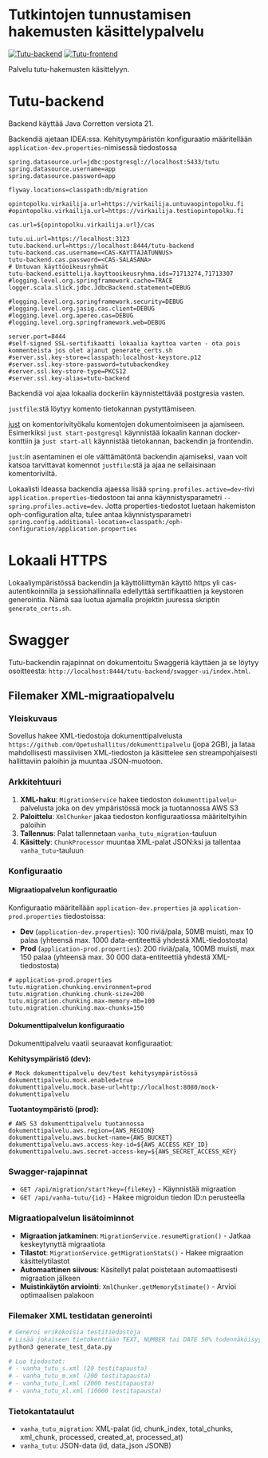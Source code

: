 # Tutkintojen tunnustamisen hakemusten käsittelypalvelu

[![Tutu-backend](https://github.com/Opetushallitus/tutu-kasittely/actions/workflows/build-backend.yml/badge.svg)](https://github.com/Opetushallitus/tutu-kasittely/actions/workflows/build-backend.yml)
[![Tutu-frontend](https://github.com/Opetushallitus/tutu-kasittely/actions/workflows/build-frontend.yml/badge.svg)](https://github.com/Opetushallitus/tutu-kasittely/actions/workflows/build-frontend.yml)

Palvelu tutu-hakemusten käsittelyyn.

# Tutu-backend

Backend käyttää Java Corretton versiota 21.

Backendiä ajetaan IDEA:ssa. Kehitysympäristön konfiguraatio määritellään `application-dev.properties`-nimisessä tiedostossa

```
spring.datasource.url=jdbc:postgresql://localhost:5433/tutu
spring.datasource.username=app
spring.datasource.password=app

flyway.locations=classpath:db/migration

opintopolku.virkailija.url=https://virkailija.untuvaopintopolku.fi
#opintopolku.virkailija.url=https://virkailija.testiopintopolku.fi

cas.url=${opintopolku.virkailija.url}/cas

tutu.ui.url=https://localhost:3123
tutu.backend.url=https://localhost:8444/tutu-backend
tutu-backend.cas.username=<CAS-KAYTTAJATUNNUS>
tutu-backend.cas.password=<CAS-SALASANA>
# Untuvan käyttöoikeusryhmät
tutu-backend.esittelija.kayttooikeusryhma.ids=71713274,71713307
#logging.level.org.springframework.cache=TRACE
logger.scala.slick.jdbc.JdbcBackend.statement=DEBUG

#logging.level.org.springframework.security=DEBUG
#logging.level.org.jasig.cas.client=DEBUG
#logging.level.org.apereo.cas=DEBUG
#logging.level.org.springframework.web=DEBUG

server.port=8444
#self-signed SSL-sertifikaatti lokaalia kayttoa varten - ota pois kommenteista jos olet ajanut generate_certs.sh
#server.ssl.key-store=classpath:localhost-keystore.p12
#server.ssl.key-store-password=tutubackendkey
#server.ssl.key-store-type=PKCS12
#server.ssl.key-alias=tutu-backend
```

Backendiä voi ajaa lokaalia dockeriin käynnistettävää postgresia vasten.

`justfile`:stä löytyy komento tietokannan pystyttämiseen.

[just](https://github.com/casey/just) on
komentorivityökalu komentojen dokumentoimiseen ja ajamiseen. Esimerkiksi `just start-postgresql` käynnistää lokaalin kannan docker-konttiin ja `just start-all` käynnistää tietokannan, backendin ja frontendin.

`just`:in asentaminen ei ole välttämätöntä backendin ajamiseksi,
vaan voit katsoa tarvittavat komennot `justfile`:stä ja ajaa ne sellaisinaan komentoriviltä.

Lokaalisti Ideassa backendia ajaessa lisää `spring.profiles.active=dev`-rivi `application.properties`-tiedostoon
tai anna käynnistysparametri `--spring.profiles.active=dev`.
Jotta properties-tiedostot luetaan hakemiston oph-configuration alta, tulee antaa käynnistysparametri `spring.config.additional-location=classpath:/oph-configuration/application.properties`

# Lokaali HTTPS

Lokaaliympäristössä backendin ja käyttöliittymän käyttö https yli cas-autentikoinnilla ja sessiohallinnalla edellyttää sertifikaattien ja keystoren generointia.
Nämä saa luotua ajamalla projektin juuressa skriptin `generate_certs.sh`.

# Swagger

Tutu-backendin rajapinnat on dokumentoitu Swaggeriä käyttäen ja se löytyy osoitteesta: `http://localhost:8444/tutu-backend/swagger-ui/index.html`.

## Filemaker XML-migraatiopalvelu

### Yleiskuvaus

Sovellus hakee XML-tiedostoja dokumenttipalvelusta `https://github.com/Opetushallitus/dokumenttipalvelu` (jopa 2GB), ja lataa mahdollisesti massiivisen XML-tiedoston ja käsittelee sen streampohjaisesti hallittaviin paloihin ja muuntaa JSON-muotoon.

### Arkkitehtuuri

1. **XML-haku**: `MigrationService` hakee tiedoston `dokumenttipalvelu`-palvelusta joka on dev ympäristössä mock ja tuotannossa AWS S3
2. **Paloittelu**: `XmlChunker` jakaa tiedoston konfiguraatiossa määriteltyihin paloihin
3. **Tallennus**: Palat tallennetaan `vanha_tutu_migration`-tauluun
4. **Käsittely**: `ChunkProcessor` muuntaa XML-palat JSON:ksi ja tallentaa `vanha_tutu`-tauluun

### Konfiguraatio

#### Migraatiopalvelun konfiguraatio

Konfiguraatio määritellään `application-dev.properties` ja `application-prod.properties` tiedostoissa:

- **Dev** (`application-dev.properties`): 100 riviä/pala, 50MB muisti, max 10 palaa (yhteensä max. 1000 data-entiteettiä yhdestä XML-tiedostosta)
- **Prod** (`application-prod.properties`): 200 riviä/pala, 100MB muisti, max 150 palaa (yhteensä max. 30 000 data-entiteettiä yhdestä XML-tiedostosta)

```properties
# application-prod.properties
tutu.migration.chunking.environment=prod
tutu.migration.chunking.chunk-size=200
tutu.migration.chunking.max-memory-mb=100
tutu.migration.chunking.max-chunks=150
```

#### Dokumenttipalvelun konfiguraatio

Dokumenttipalvelu vaatii seuraavat konfiguraatiot:

**Kehitysympäristö (dev):**

```properties
# Mock dokumenttipalvelu dev/test kehitysympäristössä
dokumenttipalvelu.mock.enabled=true
dokumenttipalvelu.mock.base-url=http://localhost:8080/mock-dokumenttipalvelu
```

**Tuotantoympäristö (prod):**

```properties
# AWS S3 dokumenttipalvelu tuotannossa
dokumenttipalvelu.aws.region={AWS_REGION}
dokumenttipalvelu.aws.bucket-name={AWS_BUCKET}
dokumenttipalvelu.aws.access-key-id=${AWS_ACCESS_KEY_ID}
dokumenttipalvelu.aws.secret-access-key=${AWS_SECRET_ACCESS_KEY}
```

### Swagger-rajapinnat

- `GET /api/migration/start?key={fileKey}` - Käynnistää migraation
- `GET /api/vanha-tutu/{id}` - Hakee migroidun tiedon ID:n perusteella

### Migraatiopalvelun lisätoiminnot

- **Migraation jatkaminen**: `MigrationService.resumeMigration()` - Jatkaa keskeytynyttä migraatiota
- **Tilastot**: `MigrationService.getMigrationStats()` - Hakee migraation käsittelytilastot
- **Automaattinen siivous**: Käsitellyt palat poistetaan automaattisesti migraation jälkeen
- **Muistinkäytön arviointi**: `XmlChunker.getMemoryEstimate()` - Arvioi optimaalisen palakoon

### Filemaker XML testidatan generointi

```bash
# Generoi erikokoisia testitiedostoja
# Lisää jokaiseen tietokenttään TEXT, NUMBER tai DATE 50% todennäköisyydellä NULL tai default-sisällön.
python3 generate_test_data.py

# Luo tiedostot:
# - vanha_tutu_s.xml (20 testitapausta)
# - vanha_tutu_m.xml (200 testitapausta)
# - vanha_tutu_l.xml (2000 testitapausta)
# - vanha_tutu_xl.xml (10000 testitapausta)
```

### Tietokantataulut

- `vanha_tutu_migration`: XML-palat (id, chunk_index, total_chunks, xml_chunk, processed, created_at, processed_at)
- `vanha_tutu`: JSON-data (id, data_json JSONB)
